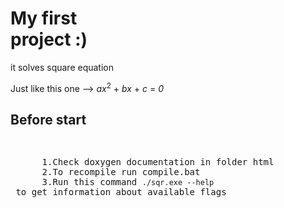 <html>
  <body>
    <h1><b>My first<br>project :)</b></h1>
    <div>
      <div>
        <p>it solves square equation</p>
      </div>
      <div>
        <p>Just like this one --> <i>ax</i><sup>2</sup> + <i>bx</i> + <i>c</i> = <i>0</i></p>
      </div>
    </div>
    <div>
      <h2>Before start</h2>
      <pre><p>
      1.Check doxygen documentation in folder <file>html</file>
      2.To recompile run <file>compile.bat</file>
      3.Run this command <code>./sqr.exe --help</code> to get information about available flags
      </p></pre>
    </div>
    <div>
    </div>
  </body>
 </html>

